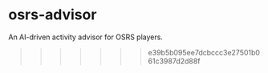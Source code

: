 # osrs-advisor
An AI-driven activity advisor for OSRS players.
>>>>>>> e39b5b095ee7dcbccc3e27501b061c3987d2d88f
